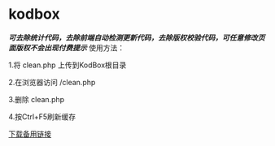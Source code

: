 # kodbox
***可去除统计代码，去除前端自动检测更新代码，去除版权校验代码，可任意修改页面版权不会出现付费提示***
使用方法：

1.将 clean.php 上传到KodBox根目录

2.在浏览器访问 /clean.php

3.删除 clean.php

4.按Ctrl+F5刷新缓存

[下载备用链接](https://vkceyugu.cdn.bspapp.com/VKCEYUGU-10b3891b-be67-4103-a60f-9da1d057470c/f2bcfb73-6f15-4e32-b2b4-9d02af979d70.zip)
